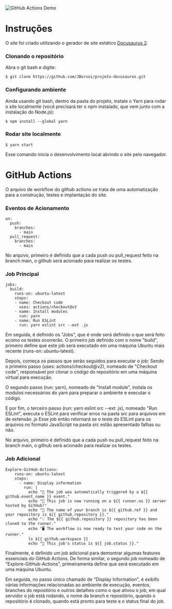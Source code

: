 ![GitHub Actions Demo](https://github.com/JBorsoi/projeto-docusauros/actions/workflows/github-actions-demo.yml/badge.svg)
# Instruções

O site foi criado utilizando o gerador de site estático [Docusaurus 2](https://docusaurus.io/).

### Clonando o repositório
Abra o git bash e digite:
```
$ git clone https://github.com/JBorsoi/projeto-docusauros.git
```
### Configurando ambiente
Ainda usando git bash, dentro da pasta do projeto, instale o Yarn para rodar o site localmente (você precisará ter o npm instalado, que vem junto com a instalação do Node.js):
```
$ npm install --global yarn
```
### Rodar site localmente
```
$ yarn start
```
Esse comando inicia o desenvolvimento local abrindo o site pelo navegador.


# GitHub Actions

O arquivo de workflow do github actions se trata de uma automatização para a construção, testes e implantação do site.
### Eventos de Acionamento
```
on:
  push:
    branches:
      - main
  pull_request:
    branches:
      - main
```
No arquivo, primeiro é definido que a cada push ou pull_request feito na branch main, o github será acionado para realizar os testes.
### Job Principal
```
jobs:
  build:
    runs-on: ubuntu-latest
    steps:
    - name: Checkout code
      uses: actions/checkout@v2
    - name: Install modules
      run: yarn
    - name: Run ESLint
      run: yarn eslint src --ext .js
```
Em seguida, é definido os "Jobs", que é onde será definido o que será feito ecomo os testes ocorrerão.
O primeiro job definido com o nome "build", primeiro define que este job será executado em uma máquina Ubuntu mais recente (runs-on: ubuntu-latest).

Depois, começa os passos que serão seguidos para executar o job:
Sendo o primeiro passo (uses: actions/checkout@v2), nomeado de "Checkout code", responsável por clonar o código do repositório em uma máquina virtual para execução.

O segundo passo (run: yarn), nomeado de "Install module", instala os modulos necessários do yarn para preparar o ambiente e executar o código.

E por fim, o terceiro passo (run: yarn eslint src --ext .js), nomeado "Run ESLint", executa o ESLint para verificar erros na pasta src para arquivos em de extensão .js
Esse job então retornará se o teste do ESLint para os arquivos no formato JavaScript na pasta src estão apresentado falhas ou não.

No arquivo, primeiro é definido que a cada push ou pull_request feito na branch main, o github será acionado para realizar os testes.
### Job Adicional
```
Explore-GitHub-Actions:
    runs-on: ubuntu-latest
    steps:
      - name: Display information
        run: |
          echo "🎉 The job was automatically triggered by a ${{ github.event_name }} event."
          echo "🐧 This job is now running on a ${{ runner.os }} server hosted by GitHub!"
          echo "🔎 The name of your branch is ${{ github.ref }} and your repository is ${{ github.repository }}."
          echo "💡 The ${{ github.repository }} repository has been cloned to the runner."
          echo "🖥️ The workflow is now ready to test your code on the runner."
          ls ${{ github.workspace }}
          echo "🍏 This job's status is ${{ job.status }}."
```
Finalmente, é definido um job adicional para demontrar algumas features essenciais do GitHub Actions.
De forma similar, o segundo job nomeado de "Explore-GitHub-Actions", primeiramenta define que será executado em uma máquina Ubuntu.

Em seguida, no passo único chamado de "Display Information", é exibifo várias informações relacionadas ao ambiente de execução, eventos, branches do repositório e outros detalhes como o que ativou o job, em qual servidor o job está rodando, o nome da branch e repositório, quando o repositório é clonado, quando está pronto para teste e o status final do job.
